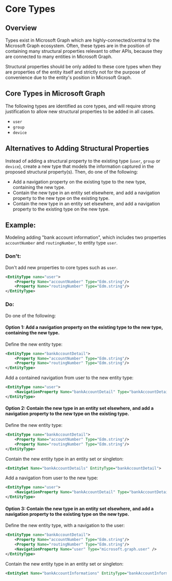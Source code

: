 # Core Types

## Overview

Types exist in Microsoft Graph which are highly-connected/central to the Microsoft Graph ecosystem. Often, these types are in the position of containing many structural properties relevant to other APIs, because they are connected to many entities in Microsoft Graph.

Structural properties should be only added to these core types when they are properties of the entity itself and strictly not for the purpose of convenience due to the entity's position in Microsoft Graph.

## Core Types in Microsoft Graph

The following types are identified as core types, and will require strong justification to allow new structural properties to be added in all cases.

- ```user```
- ```group```
- ```device```

## Alternatives to Adding Structural Properties

Instead of adding a structural property to the existing type (`user`, `group` or `device`), create a new type that models the information captured in the proposed structural property(s).
Then, do one of the following:
- Add a navigation property on the existing type to the new type, containing the new type.
- Contain the new type in an entity set elsewhere, and add a navigation property to the new type on the existing type.
- Contain the new type in an entity set elsewhere, and add a navigation property to the existing type on the new type.

## Example:

Modeling adding "bank account information", which includes two properties `accountNumber` and `routingNumber`, to entity type ```user```.

### Don't:

Don't add new properties to core types such as `user`.

```xml
<EntityType name="user">
    <Property Name="accountNumber" Type="Edm.string"/>
    <Property Name="routingNumber" Type="Edm.string"/>
</EntityType>
```

### Do:

Do one of the following:

#### Option 1: Add a navigation property on the existing type to the new type, containing the new type.

Define the new entity type:
```xml
<EntityType name="bankAccountDetail">
    <Property Name="accountNumber" Type="Edm.string"/>
    <Property Name="routingNumber" Type="Edm.string"/>
</EntityType>
```

Add a contained navigation from user to the new entity type:
```xml
<EntityType name="user">
    <NavigationProperty Name="bankAccountDetail" Type="bankAccountDetail" ContainsTarget="true"/>
</EntityType>
```

#### Option 2: Contain the new type in an entity set elsewhere, and add a navigation property to the new type on the existing type.

Define the new entity type:
```xml
<EntityType name="bankAccountDetail">
    <Property Name="accountNumber" Type="Edm.string"/>
    <Property Name="routingNumber" Type="Edm.string"/>
</EntityType>
```

Contain the new entity type in an entity set or singleton:
```xml
<EntitySet Name="bankAccountDetails" EntityType="bankAccountDetail">
```

Add a navigation from user to the new type:
```xml
<EntityType name="user">
    <NavigationProperty Name="bankAccountDetail" Type="bankAccountDetail" />
</EntityType>
```

#### Option 3: Contain the new type in an entity set elsewhere, and add a navigation property to the existing type on the new type.

Define the new entity type, with a navigation to the user:
```xml
<EntityType name="bankAccountDetail">
    <Property Name="accountNumber" Type="Edm.string"/>
    <Property Name="routingNumber" Type="Edm.string"/>
    <NavigationProperty Name="user" Type="microsoft.graph.user" />
</EntityType>
```

Contain the new entity type in an entity set or singleton:
```xml
<EntitySet Name="bankAccountInformations" EntityType="bankAccountInformation">
```
